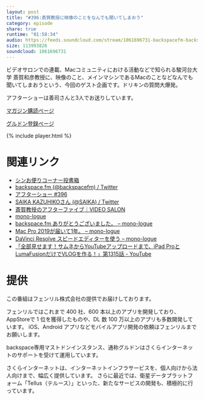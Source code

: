 ```yaml
---
layout: post
title: "#396:斎賀教授に映像のことをなんでも聞いてしまおう"
category: episode
share: true
runtime: "01:58:34"
audio: https://feeds.soundcloud.com/stream/1061696731-backspacefm-backspacefm-396.mp3
size: 113993826
soundcloud: 1061696731
---
```


ビデオサロンでの連載、Macコミュニティにおける活動などで知られる駿河台大学 斎賀和彦教授に、映像のこと、メインマシンであるMacのことなどなんでも聞いてしまおうという、今回のゲスト企画です。ドリキンの質問大爆発。

アフターショーは善司さんと3人でお送りしています。

[マガジン購読ページ](https://note.com/drikin/m/m55ec296b7655)

[グルドン登録ページ](https://mstdn.guru/invite/3WVHpSMr)

{% include player.html %}

# 関連リンク
* [シンお便りコーナー投書箱](https://forms.gle/NDBngfLwc3jKbLEJ6)
* [backspace.fm (@backspacefm) / Twitter](https://twitter.com/backspacefm)
* [アフターショー #396](https://note.com/backspacefm/n/nbc5545deeaeb)
* [SAIKA KAZUHIKOさん (@SAIKA) / Twitter](https://twitter.com/SAIKA)
* [斎賀教授のアフターファイブ｜VIDEO SALON](https://videosalon.jp/serialization/saika_kyoju/)
* [mono-logue](https://mono-logue.studio/)
* [backspace.fm ありがとうございました。 – mono-logue](https://mono-logue.studio/20879)
* [Mac Pro 2019が届いて1年。 – mono-logue](https://mono-logue.studio/20260)
* [DaVinci Resolve スピードエディターを使う – mono-logue](https://mono-logue.studio/20832)
* [「全部見せます！サムネからYouTubeアップロードまで、iPad ProとLumaFusionだけでVLOGを作る！」第1315話 - YouTube](https://www.youtube.com/watch?v=3roHn5nfcN8)

# 提供

この番組はフェンリル株式会社の提供でお届けしております。

フェンリルではこれまで 400 社、600 本以上のアプリを開発しており、AppStoreで 1 位を獲得したものや、DL 数 100 万以上のアプリも多数開発しています。
iOS、Android アプリなどモバイルアプリ開発の依頼はフェンリルまでお願いします。

backspace専用マストドンインスタンス、通称グルドンはさくらインターネットのサポートを受けて運用しています。

さくらインターネットは、インターネットインフラサービスを、個人向けから法人向けまで、幅広く提供しています。
さらに最近では、衛星データプラットフォーム「Tellus（テルース）」といった、新たなサービスの開発も、積極的に行っています。
